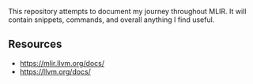 This repository attempts to document my journey throughout MLIR. It will contain snippets, commands, and overall anything I find useful.

## Resources

- https://mlir.llvm.org/docs/
- https://llvm.org/docs/
